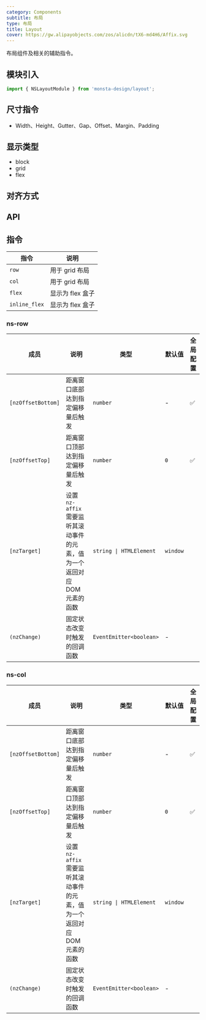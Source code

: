 ```yaml
---
category: Components
subtitle: 布局
type: 布局
title: Layout
cover: https://gw.alipayobjects.com/zos/alicdn/tX6-md4H6/Affix.svg
---
```


布局组件及相关的辅助指令。

## 模块引入

```ts
import { NSLayoutModule } from 'monsta-design/layout';
```

## 尺寸指令

* Width、Height、Gutter、Gap、Offset、Margin、Padding

## 显示类型

* block
* grid
* flex

## 对齐方式

## API

## 指令

| 指令 | 说明 
| --- | --- |
`row` | 用于 grid 布局
`col` | 用于 grid 布局
`flex` | 显示为 flex 盒子
`inline_flex` | 显示为 flex 盒子

### ns-row

| 成员 | 说明 | 类型 | 默认值 | 全局配置 |
| --- | --- | --- | --- | --- |
| `[nzOffsetBottom]` | 距离窗口底部达到指定偏移量后触发 | `number` | - | ✅ |
| `[nzOffsetTop]` | 距离窗口顶部达到指定偏移量后触发 | `number` | `0` | ✅ |
| `[nzTarget]` | 设置 `nz-affix` 需要监听其滚动事件的元素，值为一个返回对应 DOM 元素的函数 | `string \| HTMLElement` | `window` |
| `(nzChange)` | 固定状态改变时触发的回调函数 | `EventEmitter<boolean>` | - |


### ns-col

| 成员 | 说明 | 类型 | 默认值 | 全局配置 |
| --- | --- | --- | --- | --- |
| `[nzOffsetBottom]` | 距离窗口底部达到指定偏移量后触发 | `number` | - | ✅ |
| `[nzOffsetTop]` | 距离窗口顶部达到指定偏移量后触发 | `number` | `0` | ✅ |
| `[nzTarget]` | 设置 `nz-affix` 需要监听其滚动事件的元素，值为一个返回对应 DOM 元素的函数 | `string \| HTMLElement` | `window` |
| `(nzChange)` | 固定状态改变时触发的回调函数 | `EventEmitter<boolean>` | - |
